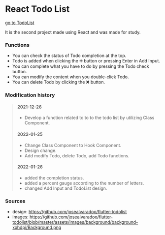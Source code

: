 # React Todo List

<a href="https://janghyuckyun.github.io/React-TodoList/" target="_blank">go to TodoList</a>

It is the second project made using React and was made for study.

### Functions
- You can check the status of Todo completion at the top.
- Todo is added when clicking the ➕ button or pressing Enter in Add Input.
- You can complete what you have to do by pressing the Todo check button.
- You can modify the content when you double-click Todo.
- You can delete Todo by clicking the ❌ button.


### Modification history

> #### 2021-12-26
>
> - Develop a function related to to to the todo list by utilizing Class Component.
>
> #### 2022-01-25
>
> - Change Class Component to Hook Component.
> - Design change.
> - Add modify Todo, delete Todo, add Todo functions.
>
> #### 2022-01-26
>
> - added the completion status.
> - added a percent gauge according to the number of letters.
> - changed Add Input and TodoList design.

### Sources
 - design: https://github.com/josealvaradoo/flutter-todolist
 - images: https://github.com/josealvaradoo/flutter-todolist/blob/master/assets/images/background/background-xxhdpi/Background.png













